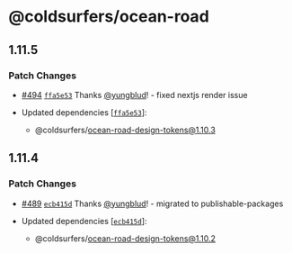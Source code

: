 # @coldsurfers/ocean-road

## 1.11.5

### Patch Changes

- [#494](https://github.com/coldsurfers/surfers-root/pull/494) [`ffa5e53`](https://github.com/coldsurfers/surfers-root/commit/ffa5e536820d303eaa2103b68f6ddc6f088c5885) Thanks [@yungblud](https://github.com/yungblud)! - fixed nextjs render issue

- Updated dependencies [[`ffa5e53`](https://github.com/coldsurfers/surfers-root/commit/ffa5e536820d303eaa2103b68f6ddc6f088c5885)]:
  - @coldsurfers/ocean-road-design-tokens@1.10.3

## 1.11.4

### Patch Changes

- [#489](https://github.com/coldsurfers/surfers-root/pull/489) [`ecb415d`](https://github.com/coldsurfers/surfers-root/commit/ecb415da7ed8ee8844ee7df7f287593df24e6e53) Thanks [@yungblud](https://github.com/yungblud)! - migrated to publishable-packages

- Updated dependencies [[`ecb415d`](https://github.com/coldsurfers/surfers-root/commit/ecb415da7ed8ee8844ee7df7f287593df24e6e53)]:
  - @coldsurfers/ocean-road-design-tokens@1.10.2
